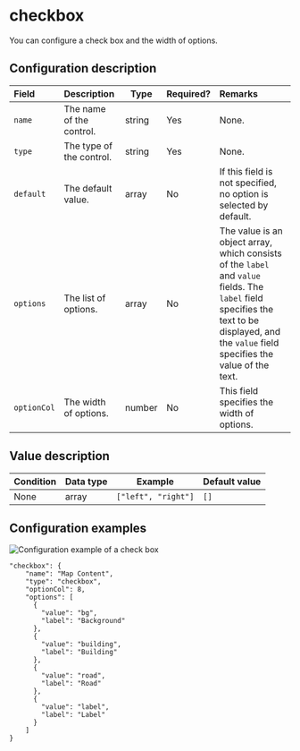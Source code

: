 # checkbox

You can configure a check box and the width of options.

## Configuration description

|Field|Description|Type|Required?|Remarks|
|:----|:----------|----|:--------|:------|
|`name`|The name of the control.|string|Yes|None.|
|`type`|The type of the control.|string|Yes|None.|
|`default`|The default value.|array|No|If this field is not specified, no option is selected by default.|
|`options`|The list of options.|array|No|The value is an object array, which consists of the `label` and `value` fields. The `label` field specifies the text to be displayed, and the `value` field specifies the value of the text.|
|`optionCol`|The width of options.|number|No|This field specifies the width of options.|

## Value description

|Condition|Data type|Example|Default value|
|---------|---------|-------|-------------|
|None|array|`["left", "right"]`|`[]`|

## Configuration examples

![Configuration example of a check box](https://static-aliyun-doc.oss-accelerate.aliyuncs.com/assets/img/en-US/8779301161/p92914.png)

```
"checkbox": {
    "name": "Map Content",
    "type": "checkbox",
    "optionCol": 8,
    "options": [
      {
        "value": "bg",
        "label": "Background"
      },
      {
        "value": "building",
        "label": "Building"
      },
      {
        "value": "road",
        "label": "Road"
      },
      {
        "value": "label",
        "label": "Label"
      }
    ]
}
```

